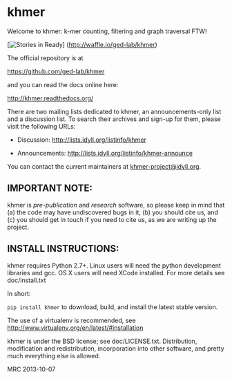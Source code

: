 khmer
=====

Welcome to khmer: k-mer counting, filtering and graph traversal FTW!

[![Stories in Ready](https://badge.waffle.io/ged-lab/khmer.png)]
(http://waffle.io/ged-lab/khmer)  

The official repository is at

   https://github.com/ged-lab/khmer

and you can read the docs online here:

   http://khmer.readthedocs.org/
    
There are two mailing lists dedicated to khmer, an announcements-only list and
a discussion list. To search their archives and sign-up for them, please visit
the following URLs:
    
* Discussion: http://lists.idyll.org/listinfo/khmer

* Announcements: http://lists.idyll.org/listinfo/khmer-announce

You can contact the current maintainers at khmer-project@idyll.org.

IMPORTANT NOTE:
---------------

khmer is *pre-publication* and *research* software, so please keep in
mind that (a) the code may have undiscovered bugs in it, (b) you
should cite us, and (c) you should get in touch if you need to cite
us, as we are writing up the project.

INSTALL INSTRUCTIONS:
---------------------

khmer requires Python 2.7+. Linux users will need the python
development libraries and gcc. OS X users will need XCode
installed. For more details see doc/install.txt

In short:

`pip install khmer` to download, build, and install the latest stable version.

The use of a virtualenv is recommended, see
http://www.virtualenv.org/en/latest/#installation

khmer is under the BSD license; see doc/LICENSE.txt.  Distribution,
modification and redistribution, incorporation into other software,
and pretty much everything else is allowed.

MRC 2013-10-07
